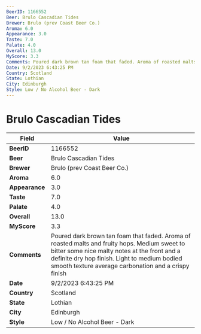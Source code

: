 ```yaml
---
BeerID: 1166552
Beer: Brulo Cascadian Tides
Brewer: Brulo (prev Coast Beer Co.)
Aroma: 6.0
Appearance: 3.0
Taste: 7.0
Palate: 4.0
Overall: 13.0
MyScore: 3.3
Comments: Poured dark brown tan foam that faded. Aroma of roasted malts and fruity hops. Medium sweet to bitter some nice malty notes at the front and a definite dry hop finish. Light to medium bodied smooth texture average carbonation and a crispy finish
Date: 9/2/2023 6:43:25 PM
Country: Scotland
State: Lothian
City: Edinburgh
Style: Low / No Alcohol Beer - Dark
---
```


# Brulo Cascadian Tides

| Field         | Value |
|---------------|-------|
| **BeerID** | 1166552 |
| **Beer** | Brulo Cascadian Tides |
| **Brewer** | Brulo (prev Coast Beer Co.) |
| **Aroma** | 6.0 |
| **Appearance** | 3.0 |
| **Taste** | 7.0 |
| **Palate** | 4.0 |
| **Overall** | 13.0 |
| **MyScore** | 3.3 |
| **Comments** | Poured dark brown tan foam that faded. Aroma of roasted malts and fruity hops. Medium sweet to bitter some nice malty notes at the front and a definite dry hop finish. Light to medium bodied smooth texture average carbonation and a crispy finish  |
| **Date** | 9/2/2023 6:43:25 PM |
| **Country** | Scotland |
| **State** | Lothian |
| **City** | Edinburgh |
| **Style** | Low / No Alcohol Beer - Dark |
